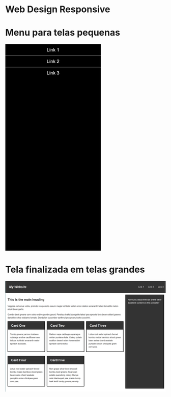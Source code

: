 # Web Design Responsive

# Menu para telas pequenas
<img src="docs/menu-mobile.png" alt="Menu mobile" width="300" />

# Tela finalizada em telas grandes
![Logo do Markdown](docs/large-screem.png)

